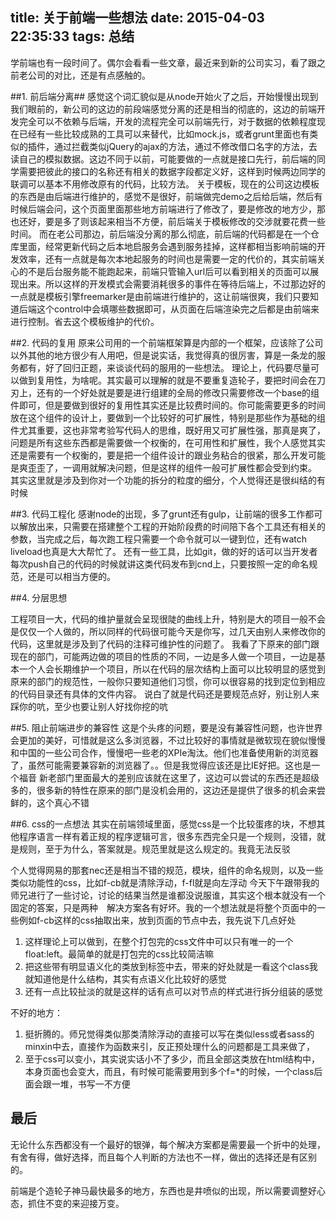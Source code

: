 title: 关于前端一些想法
date: 2015-04-03 22:35:33
tags: 总结
---

学前端也有一段时间了。偶尔会看看一些文章，最近来到新的公司实习，看了跟之前老公司的对比，还是有点感触的。

<!--more-->

##1. 前后端分离##
感觉这个词汇貌似是从node开始火了之后，开始慢慢出现到我们眼前的，新公司的这边的前段端感觉分离的还是相当的彻底的，这边的前端开发完全可以不依赖与后端，开发的流程完全可以前端先行，对于数据的依赖程度现在已经有一些比较成熟的工具可以来替代，比如mock.js，或者grunt里面也有类似的插件，通过拦截类似jQuery的ajax的方法，通过不修改借口名字的方法，去读自己的模拟数据。这边不同于以前，可能要做的一点就是接口先行，前后端的同学需要把彼此的接口的名称还有相关的数据字段都定义好，这样到时候两边同学的联调可以基本不用修改原有的代码，比较方法。
关于模板，现在的公司这边模板的东西是由后端进行维护的，感觉不是很好，前端做完demo之后给后端，然后有时候后端会问，这个页面里面那些地方前端进行了修改了，要是修改的地方少，那也还好，要是多了则该起来相当不方便，前后端关于模板修改的交涉就要花费一些时间。
而在老公司那边，前后端没分离的那么彻底，前后端的代码都是在一个仓库里面，经常更新代码之后本地启服务会遇到服务挂掉，这样都相当影响前端的开发效率，还有一点就是每次本地起服务的时间也是需要一定的代价的，其实前端关心的不是后台服务能不能跑起来，前端只管输入url后可以看到相关的页面可以展现出来。所以这样的开发模式会需要消耗很多的事件在等待后端上，不过那边好的一点就是模板引擎freemarker是由前端进行维护的，这让前端很爽，我们只要知道后端这个control中会填哪些数据即可，从页面在后端渲染完之后都是由前端来进行控制。省去这个模板维护的代价。

##2. 代码的复用
原来公司用的一个前端框架算是内部的一个框架，应该除了公司以外其他的地方很少有人用吧，但是说实话，我觉得真的很厉害，算是一条龙的服务都有，好了回归正题，来谈谈代码的服用的一些想法。
理论上，代码要尽量可以做到复用性，为啥呢。其实最可以理解的就是不要重复造轮子，要把时间会在刀刃上，还有的一个好处就是要是进行组建的全局的修改只需要修改一个base的组件即可，但是要做到很好的复用性其实还是比较费时间的。你可能需要更多的时间放在这个组件的设计上，要做到一个比较好的可扩展性，特别是那些作为基础的组件尤其重要，这也非常考验写代码人的思维，既好用又可扩展性强，那真是爽了，问题是所有这些东西都是需要做一个权衡的，在可用性和扩展性，我个人感觉其实还是需要有一个权衡的，要是把一个组件设计的跟业务粘合的很紧，那么开发可能是爽歪歪了，一调用就解决问题，但是这样的组件一般可扩展性都会受到约束。
其实这里就是涉及到你对一个功能的拆分的粒度的细分，个人觉得还是很纠结的有时候

##3. 代码工程化
感谢node的出现，多了grunt还有gulp，让前端的很多工作都可以解放出来，只需要在搭建整个工程的开始阶段费的时间陪下各个工具还有相关的参数，当完成之后，每次跑工程只需要一个命令就可以一键到位，还有watch liveload也真是大大帮忙了。
还有一些工具，比如git，做的好的话可以当开发者每次push自己的代码的时候就讲这类代码发布到cnd上，只要按照一定的命名规范，还是可以相当方便的。

##4. 分层思想

工程项目一大，代码的维护量就会呈现很陡的曲线上升，特别是大的项目一般不会是仅仅一个人做的，所以同样的代码很可能今天是你写，过几天由别人来修改你的代码，这里就是涉及到了代码的注释可维护性的问题了。
我看了下原来的部门跟现在的部门，可能两边做的项目的性质的不同，一边是多人做一个项目，一边是基本一个人会长期维护一个项目，所以在代码的层次结构上面可以比较明显的感觉到原来的部门的规范性，一般你只要知道他们习惯，你可以很容易的找到定位到相应的代码目录还有具体的文件内容。
说白了就是代码还是要规范点好，别让别人来踩你的吭，至少也要让别人好找你挖的吭


##5. 阻止前端进步的兼容性
这是个头疼的问题，要是没有兼容性问题，也许世界会更加的美好，可惜就是这么多浏览器，不过比较好的事情就是微软现在貌似慢慢和中国的一些公司合作，慢慢吧一些老的XPIe淘汰。他们也准备使用新的浏览器了，虽然可能需要兼容新的浏览器了。。但是我觉得应该还是比IE好把。这也是一个福音
新老部门里面最大的差别应该就在这里了，这边可以尝试的东西还是超级多的，很多新的特性在原来的部门是没机会用的，这边还是提供了很多的机会来尝鲜的，这个真心不错


##6. css的一点想法
其实在前端领域里面，感觉css是一个比较蛋疼的块，不想其他程序语言一样有着正规的程序逻辑可言，很多东西完全只是一个规则，没错，就是规则，至于为什么，答案就是。规范里就是这么规定的。我竟无法反驳

个人觉得网易的那套nec还是相当不错的规范，模块，组件的命名规则，以及一些类似功能性的css，比如f-cb就是清除浮动，f-fl就是向左浮动
今天下午跟带我的师兄进行了一些讨论，讨论的结果当然是谁都没说服谁，其实这个根本就没有一个固定的答案，只是两种　解决方案各有好坏。我的一个想法就是将整个页面中的一些例如f-cb这样的css抽取出来，放到页面的节点中去，我先说下几点好处
1. 这样理论上可以做到，在整个打包完的css文件中可以只有唯一的一个float:left。最简单的就是打包完的css比较简洁嘛
2. 把这些带有明显语义化的类放到标签中去，带来的好处就是一看这个class我就知道他是什么结构，其实有点语义化比较好的感觉
3. 还有一点比较扯淡的就是这样的话有点可以对节点的样式进行拆分组装的感觉

不好的地方：
1. 挺折腾的。师兄觉得类似那类清除浮动的直接可以写在类似less或者sass的minxin中去，直接作为函数来引，反正预处理什么的问题都是工具来做了，
2. 至于css可以变小，其实说实话小不了多少，而且全部这类放在html结构中，本身页面也会变大，而且，有时候可能需要用到多个f=*的时候，一个class后面会跟一堆，书写一不方便


## 最后

无论什么东西都没有一个最好的银弹，每个解决方案都是需要最一个折中的处理，有舍有得，做好选择，而且每个人判断的方法也不一样，做出的选择还是有区别的。

前端是个造轮子神马最快最多的地方，东西也是井喷似的出现，所以需要调整好心态，抓住不变的来迎接万变。